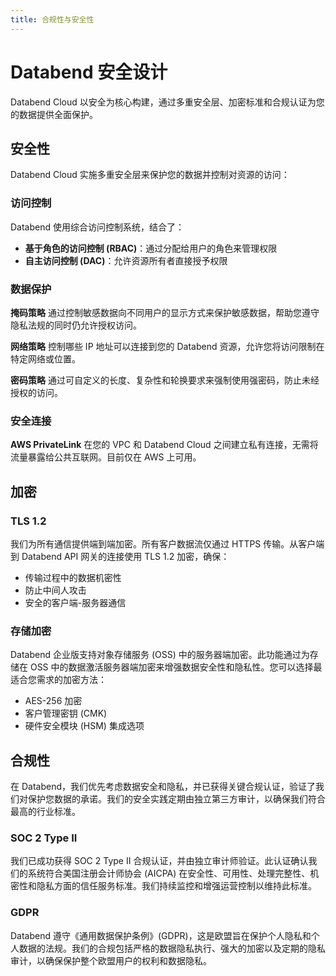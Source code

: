 ```yaml
---
title: 合规性与安全性
---
```


# Databend 安全设计

Databend Cloud 以安全为核心构建，通过多重安全层、加密标准和合规认证为您的数据提供全面保护。

## 安全性

Databend Cloud 实施多重安全层来保护您的数据并控制对资源的访问：

### 访问控制

Databend 使用综合访问控制系统，结合了：

- **基于角色的访问控制 (RBAC)**：通过分配给用户的角色来管理权限
- **自主访问控制 (DAC)**：允许资源所有者直接授予权限

### 数据保护

**掩码策略**
通过控制敏感数据向不同用户的显示方式来保护敏感数据，帮助您遵守隐私法规的同时仍允许授权访问。

**网络策略**
控制哪些 IP 地址可以连接到您的 Databend 资源，允许您将访问限制在特定网络或位置。

**密码策略**
通过可自定义的长度、复杂性和轮换要求来强制使用强密码，防止未经授权的访问。

### 安全连接

**AWS PrivateLink**
在您的 VPC 和 Databend Cloud 之间建立私有连接，无需将流量暴露给公共互联网。目前仅在 AWS 上可用。

## 加密

### TLS 1.2

我们为所有通信提供端到端加密。所有客户数据流仅通过 HTTPS 传输。从客户端到 Databend API 网关的连接使用 TLS 1.2 加密，确保：

- 传输过程中的数据机密性
- 防止中间人攻击
- 安全的客户端-服务器通信

### 存储加密

Databend 企业版支持对象存储服务 (OSS) 中的服务器端加密。此功能通过为存储在 OSS 中的数据激活服务器端加密来增强数据安全性和隐私性。您可以选择最适合您需求的加密方法：

- AES-256 加密
- 客户管理密钥 (CMK)
- 硬件安全模块 (HSM) 集成选项

## 合规性

在 Databend，我们优先考虑数据安全和隐私，并已获得关键合规认证，验证了我们对保护您数据的承诺。我们的安全实践定期由独立第三方审计，以确保我们符合最高的行业标准。

### SOC 2 Type II

我们已成功获得 SOC 2 Type II 合规认证，并由独立审计师验证。此认证确认我们的系统符合美国注册会计师协会 (AICPA) 在安全性、可用性、处理完整性、机密性和隐私方面的信任服务标准。我们持续监控和增强运营控制以维持此标准。

### GDPR

Databend 遵守《通用数据保护条例》(GDPR)，这是欧盟旨在保护个人隐私和个人数据的法规。我们的合规包括严格的数据隐私执行、强大的加密以及定期的隐私审计，以确保保护整个欧盟用户的权利和数据隐私。